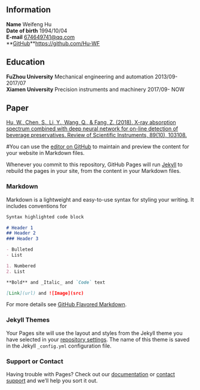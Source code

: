 ## Information  
**Name** Weifeng Hu  
**Date of birth** 1994/10/04  
**E-mail** 674649741@qq.com  
**[GitHub](https://github.com/Hu-WF)**https://github.com/Hu-WF  

## Education  
**FuZhou University**   Mechanical engineering and automation   2013/09-2017/07  
**Xiamen University**    Precision instruments and machinery    2017/09-  NOW  

## Paper
[Hu, W., Chen, S., Li, Y., Wang, Q., & Fang, Z. (2018). X-ray absorption spectrum combined with deep neural network for on-line detection of beverage preservatives. Review of Scientific Instruments, 89(10), 103108.](https://aip.scitation.org/doi/10.1063/1.5048281)


#You can use the [editor on GitHub](https://github.com/Hu-WF/Hu-WF.github.io/edit/master/README.md) to maintain and preview the content for your website in Markdown files.

Whenever you commit to this repository, GitHub Pages will run [Jekyll](https://jekyllrb.com/) to rebuild the pages in your site, from the content in your Markdown files.

### Markdown

Markdown is a lightweight and easy-to-use syntax for styling your writing. It includes conventions for

```markdown
Syntax highlighted code block

# Header 1
## Header 2
### Header 3

- Bulleted
- List

1. Numbered
2. List

**Bold** and _Italic_ and `Code` text

[Link](url) and ![Image](src)
```

For more details see [GitHub Flavored Markdown](https://guides.github.com/features/mastering-markdown/).

### Jekyll Themes

Your Pages site will use the layout and styles from the Jekyll theme you have selected in your [repository settings](https://github.com/Hu-WF/Hu-WF.github.io/settings). The name of this theme is saved in the Jekyll `_config.yml` configuration file.

### Support or Contact

Having trouble with Pages? Check out our [documentation](https://help.github.com/categories/github-pages-basics/) or [contact support](https://github.com/contact) and we’ll help you sort it out.
